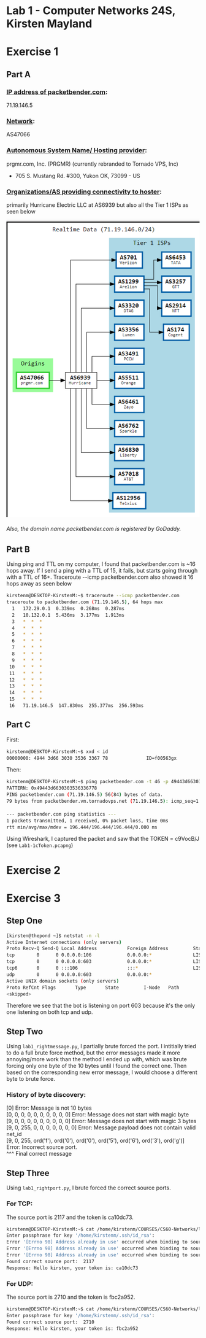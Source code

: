 # Lab 1 - Computer Networks 24S, Kirsten Mayland

# Exercise 1
## Part A
### <ins>IP address of packetbender.com</ins>: 
71.19.146.5
### <ins>Network</ins>: 
AS47066 
### <ins>Autonomous System Name/ Hosting provider</ins>:
prgmr.com, Inc. (PRGMR) (currently rebranded to Tornado VPS, Inc)
* 705 S. Mustang Rd. #300, Yukon OK, 73099  - US

### <ins>Organizations/AS providing connectivity to hoster</ins>:
primarily Hurricane Electric LLC at AS6939 but also all the Tier 1 ISPs as seen below

![connectivity](images/connectivity.png)

###### Also, the domain name packetbender.com is registered by GoDaddy.

## Part B
Using ping and TTL on my computer, I found that packetbender.com is ~16 hops away. If I send a ping with a TTL of 15, it fails, but starts going through with a TTL of 16+. Traceroute --icmp packetbender.com also showed it 16 hops away as seen below

```bash
kirstenm@DESKTOP-KirstenM:~$ traceroute --icmp packetbender.com
traceroute to packetbender.com (71.19.146.5), 64 hops max
  1   172.29.0.1  0.339ms  0.268ms  0.287ms 
  2   10.132.0.1  5.436ms  3.177ms  1.913ms 
  3   *  *  * 
  4   *  *  * 
  5   *  *  * 
  6   *  *  * 
  7   *  *  * 
  8   *  *  * 
  9   *  *  * 
 10   *  *  * 
 11   *  *  * 
 12   *  *  * 
 13   *  *  * 
 14   *  *  * 
 15   *  *  * 
 16   71.19.146.5  147.830ms  255.377ms  256.593ms 
```

## Part C
First:
```bash
kirstenm@DESKTOP-KirstenM:~$ xxd < id
00000000: 4944 3d66 3030 3536 3367 78              ID=f00563gx
```
Then:
```bash
kirstenm@DESKTOP-KirstenM:~$ ping packetbender.com -t 46 -p 49443d6630303536336778 -c 1
PATTERN: 0x49443d6630303536336778
PING packetbender.com (71.19.146.5) 56(84) bytes of data.
79 bytes from packetbender.vm.tornadovps.net (71.19.146.5): icmp_seq=1 ttl=52 time=196 ms

--- packetbender.com ping statistics ---
1 packets transmitted, 1 received, 0% packet loss, time 0ms
rtt min/avg/max/mdev = 196.444/196.444/196.444/0.000 ms
```
Using Wireshark, I captured the packet and saw that the TOKEN = c9VocB/J (see `Lab1-1cToken.pcapng`)

# Exercise 2
# Exercise 3
## Step One
```bash
[kirsten@thepond ~]$ netstat -n -l
Active Internet connections (only servers)
Proto Recv-Q Send-Q Local Address           Foreign Address         State      
tcp        0      0 0.0.0.0:106             0.0.0.0:*               LISTEN     
tcp        0      0 0.0.0.0:603             0.0.0.0:*               LISTEN     
tcp6       0      0 :::106                  :::*                    LISTEN     
udp        0      0 0.0.0.0:603             0.0.0.0:*         
Active UNIX domain sockets (only servers)
Proto RefCnt Flags       Type       State         I-Node   Path
<skipped>
```
Therefore we see that the bot is listening on port 603 because it's the only one listening on both tcp and udp.
## Step Two
Using `lab1_rightmessage.py`, I partially brute forced the port. I intitially tried to do a full brute force method, but the error messages made it more annoying/more work than the method I ended up with, which was brute forcing only one byte of the 10 bytes until I found the correct one. Then based on the corresponding new error message, I would choose a different byte to brute force.

### History of byte discovery:
[0] Error: Message is not 10 bytes \
[0, 0, 0, 0, 0, 0, 0, 0, 0, 0] Error: Message does not start with magic byte \
[9, 0, 0, 0, 0, 0, 0, 0, 0, 0] Error: Message does not start with magic 3 bytes \
[9, 0, 255, 0, 0, 0, 0, 0, 0, 0] Error: Message payload does not contain valid net_id \
[9, 0, 255, ord('f'), ord('0'), ord('0'), ord('5'), ord('6'), ord('3'), ord('g')] Error: Incorrect source port. \
^^^ Final correct message

## Step Three
Using `lab1_rightport.py`, I brute forced the correct source ports.
### For TCP:
The source port is 2117 and the token is ca10dc73.
```bash
kirstenm@DESKTOP-KirstenM:~$ cat /home/kirstenm/COURSES/CS60-Networks/lab1/lab1_rightport.py | ssh kirsten@thepond.cs.dartmouth.edu -p 106 python -
Enter passphrase for key '/home/kirstenm/.ssh/id_rsa': 
Error '[Errno 98] Address already in use' occurred when binding to source port 2000
Error '[Errno 98] Address already in use' occurred when binding to source port 2001
Error '[Errno 98] Address already in use' occurred when binding to source port 2002
Found correct source port:  2117
Response: Hello kirsten, your token is: ca10dc73
```
### For UDP:
The source port is 2710 and the token is fbc2a952.
```bash
kirstenm@DESKTOP-KirstenM:~$ cat /home/kirstenm/COURSES/CS60-Networks/lab1/lab1_rightport.py | ssh kirsten@thepond.cs.dartmouth.edu -p 106 python -
Enter passphrase for key '/home/kirstenm/.ssh/id_rsa': 
Found correct source port:  2710
Response: Hello kirsten, your token is: fbc2a952
```